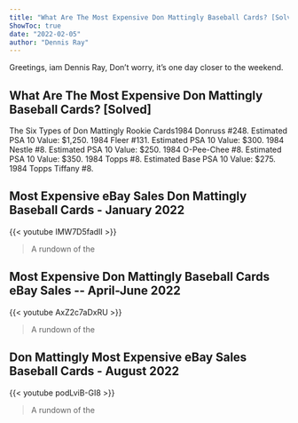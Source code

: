 ```yaml
---
title: "What Are The Most Expensive Don Mattingly Baseball Cards? [Solved]"
ShowToc: true 
date: "2022-02-05"
author: "Dennis Ray" 
---
```


Greetings, iam Dennis Ray, Don’t worry, it’s one day closer to the weekend.
## What Are The Most Expensive Don Mattingly Baseball Cards? [Solved]
The Six Types of Don Mattingly Rookie Cards1984 Donruss #248. Estimated PSA 10 Value: $1,250. 
 1984 Fleer #131. Estimated PSA 10 Value: $300. 
 1984 Nestle #8. Estimated PSA 10 Value: $250. 
 1984 O-Pee-Chee #8. Estimated PSA 10 Value: $350. 
 1984 Topps #8. Estimated Base PSA 10 Value: $275. 
 1984 Topps Tiffany #8.

## Most Expensive eBay Sales Don Mattingly Baseball Cards  - January 2022
{{< youtube IMW7D5fadII >}}
>A rundown of the 

## Most Expensive Don Mattingly Baseball Cards eBay Sales -- April-June 2022
{{< youtube AxZ2c7aDxRU >}}
>A rundown of the 

## Don Mattingly Most Expensive eBay Sales Baseball Cards - August 2022
{{< youtube podLviB-GI8 >}}
>A rundown of the 

